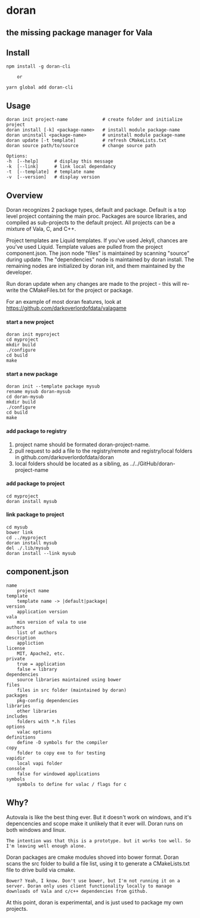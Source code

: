 # doran
## the missing package manager for Vala

## Install

    npm install -g doran-cli

        or

    yarn global add doran-cli


## Usage

    doran init project-name             # create folder and initialize project
    doran install [-k] <package-name>   # install module package-name
    doran uninstall <package-name>      # uninstall module package-name
    doran update [-t template]          # refresh CMakeLists.txt
    doran source path/to/source         # change source path

    Options:
    -h  [--help]      # display this message
    -k  [--link]      # link local dependancy
    -t  [--template]  # template name
    -v  [--version]   # display version

## Overview
Doran recognizes 2 package types, default and package. Default is a top level project containing the main proc. Packages are source libraries, and compiled as sub-projects to the default project. All projects can be a mixture of Vala, C, and C++.

Project templates are Liquid templates. If you've used Jekyll, chances are you've used Liquid. Template values are pulled from the project component.json. The json node "files" is maintained by scanning "source" during update. The "dependencies" node is maintained by doran install. The remaining nodes are initialized by doran init, and them maintained by the developer. 

Run doran update when any changes are made to the project - this will re-write the CMakeFiles.txt for the project or package.

For an example of most doran features, look at https://github.com/darkoverlordofdata/valagame

#### start a new project
    doran init myproject
    cd myproject
    mkdir build
    ./configure
    cd build
    make

#### start a new package
    doran init --template package mysub
    rename mysub doran-mysub
    cd doran-mysub
    mkdir build
    ./configure
    cd build
    make

#### add package to registry

1. project name should be formated doran-project-name.
2. pull request to add a file to the registry/remote and registry/local folders in github.com/darkoverlordofdata/doran 
3. local folders should be located as a sibling, as ../../GitHub/doran-project-name

#### add package to project
    cd myproject
    doran install mysub

#### link package to project
    cd mysub
    bower link
    cd ../myproject
    doran install mysub
    del ./.lib/mysub
    doran install --link mysub

## component.json
    name
        project name
    template
        template name -> |default|package|
    version
        application version
    vala
        min version of vala to use
    authors
        list of authors
    description
        appliction
    license
        MIT, Apache2, etc.
    private
        true = application
        false = library
    dependencies
        source libraries maintained using bower
    files
        files in src folder (maintained by doran)
    packages
        pkg-config dependencies
    libraries
        other libraries
    includes
        folders with *.h files
    options
        valac options
    definitions
        define -D symbols for the compiler
    copy
        folder to copy exe to for testing
    vapidir
        local vapi folder
    console
        false for windowed applications
    symbols
        symbols to define for valac / flags for c

## Why?
Autovala is like the best thing ever. But it doesn't work on windows, and it's depencencies and scope make it unlikely that it ever will. Doran runs on both windows
and linux.

    The intention was that this is a prototype. but it works too well. So I'm leaving well enough alone.

Doran packages are cmake modules shoved into bower format. Doran scans the src folder to build a file list, using it to generate a CMakeLists.txt file to drive build via cmake.

    Bower? Yeah, I know. Don't use bower, but I'm not running it on a server. Doran only uses client functionality locally to manage downloads of Vala and c/c++ dependencies from github.

At this point, doran is experimental, and is just used to package my own projects.

